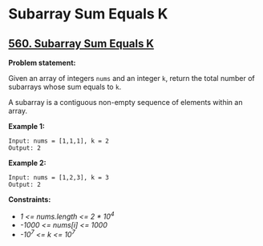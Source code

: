 # Subarray Sum Equals K

## [560. Subarray Sum Equals K](https://leetcode.com/problems/subarray-sum-equals-k/)

**Problem statement:**

Given an array of integers `nums` and an integer `k`, return the total number of subarrays whose sum equals to `k`.

A subarray is a contiguous non-empty sequence of elements within an array.

**Example 1:**

```
Input: nums = [1,1,1], k = 2
Output: 2
```

**Example 2:**

```
Input: nums = [1,2,3], k = 3
Output: 2
```

**Constraints:**

* *1 <= nums.length <= 2 * 10<sup>4</sup>*
* *-1000 <= nums[i] <= 1000*
* *-10<sup>7</sup> <= k <= 10<sup>7</sup>*
